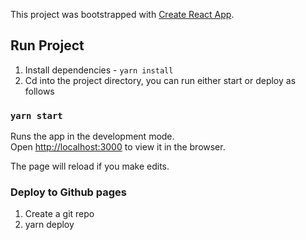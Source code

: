This project was bootstrapped with [Create React App](https://github.com/facebook/create-react-app).

## Run Project

1. Install dependencies - `yarn install`
2. Cd into the project directory, you can run either start or deploy as follows

### `yarn start`

Runs the app in the development mode.<br>
Open [http://localhost:3000](http://localhost:3000) to view it in the browser.

The page will reload if you make edits.<br>

### Deploy to Github pages

1. Create a git repo
2. yarn deploy
